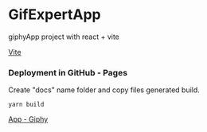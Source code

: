 # GifExpertApp

giphyApp project with react + vite

[Vite](https://vitejs.dev/")


### Deployment in GitHub - Pages
Create "docs" name folder and copy files generated build.

```
yarn build
```

[App - Giphy](https://anfelipe.github.io/react-giphyApp-vite/)